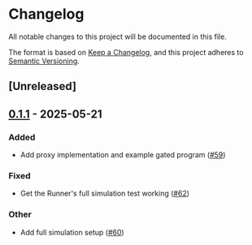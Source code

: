 # Changelog

All notable changes to this project will be documented in this file.

The format is based on [Keep a Changelog](https://keepachangelog.com/en/1.0.0/),
and this project adheres to [Semantic Versioning](https://semver.org/spec/v2.0.0.html).

## [Unreleased]

## [0.1.1](https://github.com/nitro-svm/svm-engine/compare/proxy-v0.1.0...proxy-v0.1.1) - 2025-05-21

### Added

- Add proxy implementation and example gated program ([#59](https://github.com/nitro-svm/svm-engine/pull/59))

### Fixed

- Get the Runner's full simulation test working ([#62](https://github.com/nitro-svm/svm-engine/pull/62))

### Other

- Add full simulation setup ([#60](https://github.com/nitro-svm/svm-engine/pull/60))
